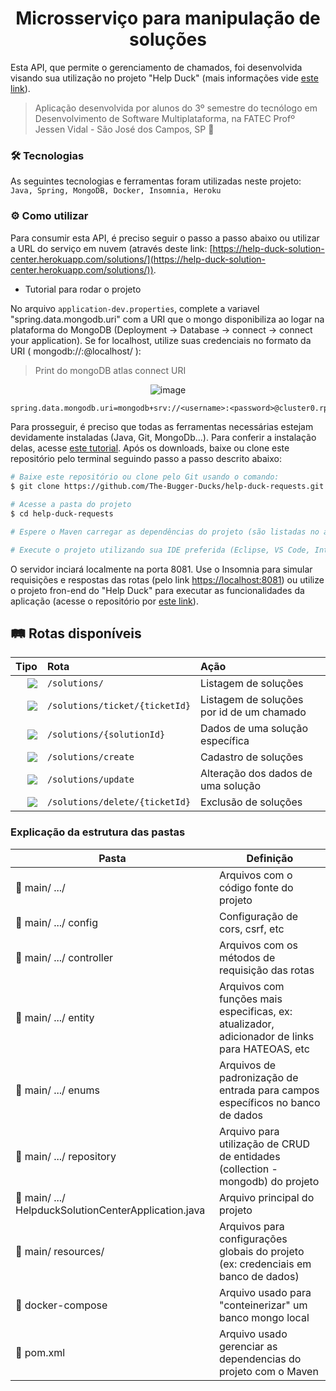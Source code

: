 <h1 align="center"> 
  Microsserviço para manipulação de soluções
</h1>

Esta API, que permite o gerenciamento de chamados, foi desenvolvida visando sua utilização no projeto "Help Duck" (mais informações vide [este link](https://github.com/The-Bugger-Ducks/help-duck-documentation)).

> Aplicação desenvolvida por alunos do 3º semestre do tecnólogo em Desenvolvimento de Software Multiplataforma, na FATEC Profº Jessen Vidal - São José dos Campos, SP :rocket:

### :hammer_and_wrench: Tecnologias

As seguintes tecnologias e ferramentas foram utilizadas neste projeto: `Java, Spring, MongoDB, Docker, Insomnia, Heroku`

### :gear: Como utilizar

Para consumir esta API, é preciso seguir o passo a passo abaixo ou utilizar a URL do serviço em nuvem (através deste link: [https://help-duck-solution-center.herokuapp.com/solutions/](https://help-duck-solution-center.herokuapp.com/solutions/)).

- Tutorial para rodar o projeto

No arquivo `application-dev.properties`, complete a variavel "spring.data.mongodb.uri" com a URI que o mongo disponibiliza ao logar na plataforma do MongoDB (Deployment -> Database -> connect -> connect your application). Se for localhost, utilize suas credenciais no formato da URI ( mongodb://<username>:<password>@localhost/ ):

> Print do mongoDB atlas connect URI
<div align="center">

![image](https://user-images.githubusercontent.com/55204419/162738729-580b22f4-ea41-4d94-a9b2-d20c790458f7.png)
</div>

```cl
spring.data.mongodb.uri=mongodb+srv://<username>:<password>@cluster0.rpjin.mongodb.net/myFirstDatabase?retryWrites=true&w=majority
```

Para prosseguir, é preciso que todas as ferramentas necessárias estejam devidamente instaladas (Java, Git, MongoDb...). Para conferir a instalação delas, acesse [este tutorial](https://uttermost-apricot-1bb.notion.site/Instala-o-das-Ferramentas-Spring-29c3794b88b0460782f454d1c31249d8). Após os downloads, baixe ou clone este repositório pelo terminal seguindo passo a passo descrito abaixo:

```bash
# Baixe este repositório ou clone pelo Git usando o comando:
$ git clone https://github.com/The-Bugger-Ducks/help-duck-requests.git

# Acesse a pasta do projeto
$ cd help-duck-requests

# Espere o Maven carregar as dependências do projeto (são listadas no arquivo pom.xml)

# Execute o projeto utilizando sua IDE preferida (Eclipse, VS Code, IntelliJ, etc.)
```

O servidor inciará localmente na porta 8081. Use o Insomnia para simular requisições e respostas das rotas (pelo link [https://localhost:8081](https://localhost:8081)) ou utilize o projeto fron-end do "Help Duck" para executar as funcionalidades da aplicação (acesse o repositório por [este link](https://github.com/The-Bugger-Ducks/help-duck-web)).

## :railway_track: Rotas disponíveis
<div align="center">
  
|                                                                    Tipo | Rota                                 | Ação                            |
| ----------------------------------------------------------------------: | :----------------------------------- | :------------------------------ |
|    [![](https://img.shields.io/badge/GET-2E8B57?style=for-the-badge)]() | `/solutions/`                          | Listagem de soluções            |
|    [![](https://img.shields.io/badge/GET-2E8B57?style=for-the-badge)]() | `/solutions/ticket/{ticketId}`          | Listagem de soluções por id de um chamado            |
|    [![](https://img.shields.io/badge/GET-2E8B57?style=for-the-badge)]() | `/solutions/{solutionId}`              | Dados de uma solução específica  |
|   [![](https://img.shields.io/badge/POST-4682B4?style=for-the-badge)]() | `/solutions/create`                    | Cadastro de soluções            |
|    [![](https://img.shields.io/badge/PUT-9370DB?style=for-the-badge)]() | `/solutions/update`      | Alteração dos dados de uma solução |
| [![](https://img.shields.io/badge/DELETE-CD853F?style=for-the-badge)]() | `/solutions/delete/{ticketId}`         | Exclusão de soluções            |


</div>

### Explicação da estrutura das pastas

| Pasta                                                       | Definição                                                                                      |
| ----------------------------------------------------------- | ---------------------------------------------------------------------------------------------- |
| :open_file_folder: main/ .../                               | Arquivos com o código fonte do projeto                                                         |
| :open_file_folder: main/ .../ config                        | Configuração de cors, csrf, etc                                                                |
| :open_file_folder: main/ .../ controller                    | Arquivos com os métodos de requisição das rotas                                                |
| :open_file_folder: main/ .../ entity                        | Arquivos com funções mais especificas, ex: atualizador, adicionador de links para HATEOAS, etc |
| :open_file_folder: main/ .../ enums                         | Arquivos de padronização de entrada para campos específicos no banco de dados                  |
| :open_file_folder: main/ .../ repository                    | Arquivo para utilização de CRUD de entidades (collection - mongodb) do projeto                 |
| :page_facing_up: main/ .../ HelpduckSolutionCenterApplication.java | Arquivo principal do projeto                                                                   |
| :open_file_folder: main/ resources/                         | Arquivos para configurações globais do projeto (ex: credenciais em banco de dados)             |
| :page_facing_up: docker-compose                             | Arquivo usado para "conteinerizar" um banco mongo local                                        |
| :page_facing_up: pom.xml                                    | Arquivo usado gerenciar as dependencias do projeto com o Maven                                 |

